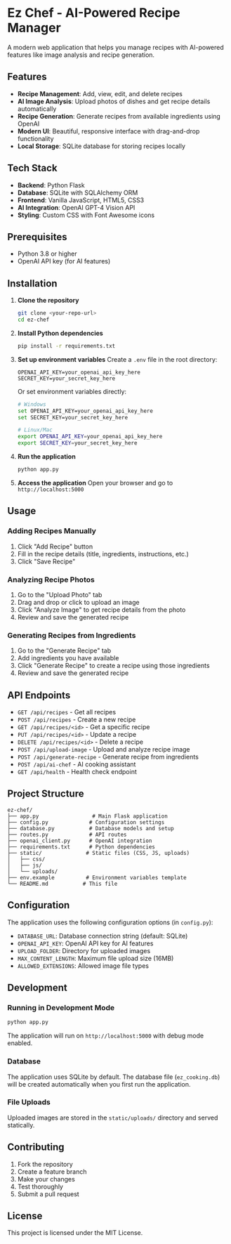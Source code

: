 # Ez Chef - AI-Powered Recipe Manager

A modern web application that helps you manage recipes with AI-powered features like image analysis and recipe generation.

## Features

- **Recipe Management**: Add, view, edit, and delete recipes
- **AI Image Analysis**: Upload photos of dishes and get recipe details automatically
- **Recipe Generation**: Generate recipes from available ingredients using OpenAI
- **Modern UI**: Beautiful, responsive interface with drag-and-drop functionality
- **Local Storage**: SQLite database for storing recipes locally

## Tech Stack

- **Backend**: Python Flask
- **Database**: SQLite with SQLAlchemy ORM
- **Frontend**: Vanilla JavaScript, HTML5, CSS3
- **AI Integration**: OpenAI GPT-4 Vision API
- **Styling**: Custom CSS with Font Awesome icons

## Prerequisites

- Python 3.8 or higher
- OpenAI API key (for AI features)

## Installation

1. **Clone the repository**
   ```bash
   git clone <your-repo-url>
   cd ez-chef
   ```

2. **Install Python dependencies**
   ```bash
   pip install -r requirements.txt
   ```

3. **Set up environment variables**
   Create a `.env` file in the root directory:
   ```
   OPENAI_API_KEY=your_openai_api_key_here
   SECRET_KEY=your_secret_key_here
   ```
   
   Or set environment variables directly:
   ```bash
   # Windows
   set OPENAI_API_KEY=your_openai_api_key_here
   set SECRET_KEY=your_secret_key_here
   
   # Linux/Mac
   export OPENAI_API_KEY=your_openai_api_key_here
   export SECRET_KEY=your_secret_key_here
   ```

4. **Run the application**
   ```bash
   python app.py
   ```

5. **Access the application**
   Open your browser and go to `http://localhost:5000`

## Usage

### Adding Recipes Manually
1. Click "Add Recipe" button
2. Fill in the recipe details (title, ingredients, instructions, etc.)
3. Click "Save Recipe"

### Analyzing Recipe Photos
1. Go to the "Upload Photo" tab
2. Drag and drop or click to upload an image
3. Click "Analyze Image" to get recipe details from the photo
4. Review and save the generated recipe

### Generating Recipes from Ingredients
1. Go to the "Generate Recipe" tab
2. Add ingredients you have available
3. Click "Generate Recipe" to create a recipe using those ingredients
4. Review and save the generated recipe

## API Endpoints

- `GET /api/recipes` - Get all recipes
- `POST /api/recipes` - Create a new recipe
- `GET /api/recipes/<id>` - Get a specific recipe
- `PUT /api/recipes/<id>` - Update a recipe
- `DELETE /api/recipes/<id>` - Delete a recipe
- `POST /api/upload-image` - Upload and analyze recipe image
- `POST /api/generate-recipe` - Generate recipe from ingredients
- `POST /api/ai-chef` - AI cooking assistant
- `GET /api/health` - Health check endpoint

## Project Structure

```
ez-chef/
├── app.py                 # Main Flask application
├── config.py             # Configuration settings
├── database.py           # Database models and setup
├── routes.py             # API routes
├── openai_client.py      # OpenAI integration
├── requirements.txt      # Python dependencies
├── static/              # Static files (CSS, JS, uploads)
│   ├── css/
│   ├── js/
│   └── uploads/
├── env.example          # Environment variables template
└── README.md           # This file
```

## Configuration

The application uses the following configuration options (in `config.py`):

- `DATABASE_URL`: Database connection string (default: SQLite)
- `OPENAI_API_KEY`: OpenAI API key for AI features
- `UPLOAD_FOLDER`: Directory for uploaded images
- `MAX_CONTENT_LENGTH`: Maximum file upload size (16MB)
- `ALLOWED_EXTENSIONS`: Allowed image file types

## Development

### Running in Development Mode
```bash
python app.py
```

The application will run on `http://localhost:5000` with debug mode enabled.

### Database
The application uses SQLite by default. The database file (`ez_cooking.db`) will be created automatically when you first run the application.

### File Uploads
Uploaded images are stored in the `static/uploads/` directory and served statically.

## Contributing

1. Fork the repository
2. Create a feature branch
3. Make your changes
4. Test thoroughly
5. Submit a pull request

## License

This project is licensed under the MIT License. 